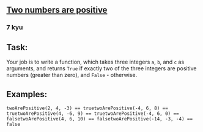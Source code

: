 <h2><a href=https://www.codewars.com/kata/602db3215c22df000e8544f0/train/javascript target="_blank">Two numbers are positive</a></h2><h3>7 kyu</h3><h2>Task:</h2><p>Your job is to write a function, which takes three integers <code>a</code>, <code>b</code>, and <code>c</code> as arguments, and returns <code>True</code> if exactly two of the three integers are positive numbers (greater than zero), and <code>False</code> - otherwise.</p><h2>Examples:</h2><pre style="display: none;"><code class="language-python"><span class="cm-variable">two_are_positive</span>(<span class="cm-number">2</span>, <span class="cm-number">4</span>, <span class="cm-operator">-</span><span class="cm-number">3</span>) <span class="cm-operator">==</span> <span class="cm-keyword">True</span><span class="cm-variable">two_are_positive</span>(<span class="cm-operator">-</span><span class="cm-number">4</span>, <span class="cm-number">6</span>, <span class="cm-number">8</span>) <span class="cm-operator">==</span> <span class="cm-keyword">True</span><span class="cm-variable">two_are_positive</span>(<span class="cm-number">4</span>, <span class="cm-operator">-</span><span class="cm-number">6</span>, <span class="cm-number">9</span>) <span class="cm-operator">==</span> <span class="cm-keyword">True</span><span class="cm-variable">two_are_positive</span>(<span class="cm-operator">-</span><span class="cm-number">4</span>, <span class="cm-number">6</span>, <span class="cm-number">0</span>) <span class="cm-operator">==</span> <span class="cm-keyword">False</span><span class="cm-variable">two_are_positive</span>(<span class="cm-number">4</span>, <span class="cm-number">6</span>, <span class="cm-number">10</span>) <span class="cm-operator">==</span> <span class="cm-keyword">False</span><span class="cm-variable">two_are_positive</span>(<span class="cm-operator">-</span><span class="cm-number">14</span>, <span class="cm-operator">-</span><span class="cm-number">3</span>, <span class="cm-operator">-</span><span class="cm-number">4</span>) <span class="cm-operator">==</span> <span class="cm-keyword">False</span></code></pre><pre><code class="language-javascript"><span class="cm-variable">twoArePositive</span>(<span class="cm-number">2</span>, <span class="cm-number">4</span>, <span class="cm-operator">-</span><span class="cm-number">3</span>) <span class="cm-operator">==</span> <span class="cm-atom">true</span><span class="cm-variable">twoArePositive</span>(<span class="cm-operator">-</span><span class="cm-number">4</span>, <span class="cm-number">6</span>, <span class="cm-number">8</span>) <span class="cm-operator">==</span> <span class="cm-atom">true</span><span class="cm-variable">twoArePositive</span>(<span class="cm-number">4</span>, <span class="cm-operator">-</span><span class="cm-number">6</span>, <span class="cm-number">9</span>) <span class="cm-operator">==</span> <span class="cm-atom">true</span><span class="cm-variable">twoArePositive</span>(<span class="cm-operator">-</span><span class="cm-number">4</span>, <span class="cm-number">6</span>, <span class="cm-number">0</span>) <span class="cm-operator">==</span> <span class="cm-atom">false</span><span class="cm-variable">twoArePositive</span>(<span class="cm-number">4</span>, <span class="cm-number">6</span>, <span class="cm-number">10</span>) <span class="cm-operator">==</span> <span class="cm-atom">false</span><span class="cm-variable">twoArePositive</span>(<span class="cm-operator">-</span><span class="cm-number">14</span>, <span class="cm-operator">-</span><span class="cm-number">3</span>, <span class="cm-operator">-</span><span class="cm-number">4</span>) <span class="cm-operator">==</span> <span class="cm-atom">false</span></code></pre><pre style="display: none;"><code class="language-csharp"><span class="cm-variable">TwoArePositive</span>(<span class="cm-number">2</span>, <span class="cm-number">4</span>, <span class="cm-operator">-</span><span class="cm-number">3</span>) <span class="cm-operator">==</span> <span class="cm-atom">true</span><span class="cm-variable">TwoArePositive</span>(<span class="cm-operator">-</span><span class="cm-number">4</span>, <span class="cm-number">6</span>, <span class="cm-number">8</span>) <span class="cm-operator">==</span> <span class="cm-atom">true</span><span class="cm-variable">TwoArePositive</span>(<span class="cm-number">4</span>, <span class="cm-operator">-</span><span class="cm-number">6</span>, <span class="cm-number">9</span>) <span class="cm-operator">==</span> <span class="cm-atom">true</span><span class="cm-variable">TwoArePositive</span>(<span class="cm-operator">-</span><span class="cm-number">4</span>, <span class="cm-number">6</span>, <span class="cm-number">0</span>) <span class="cm-operator">==</span> <span class="cm-atom">false</span><span class="cm-variable">TwoArePositive</span>(<span class="cm-number">4</span>, <span class="cm-number">6</span>, <span class="cm-number">10</span>) <span class="cm-operator">==</span> <span class="cm-atom">false</span><span class="cm-variable">TwoArePositive</span>(<span class="cm-operator">-</span><span class="cm-number">14</span>, <span class="cm-operator">-</span><span class="cm-number">3</span>, <span class="cm-operator">-</span><span class="cm-number">4</span>) <span class="cm-operator">==</span> <span class="cm-atom">false</span></code></pre><pre style="display: none;"><code class="language-rust"><span class="cm-variable">two_are_positive</span>(<span class="cm-number">2</span>, <span class="cm-number">4</span>, <span class="cm-operator">-</span><span class="cm-number">3</span>) <span class="cm-operator">==</span> <span class="cm-builtin">true</span><span class="cm-variable">two_are_positive</span>(<span class="cm-operator">-</span><span class="cm-number">4</span>, <span class="cm-number">6</span>, <span class="cm-number">8</span>) <span class="cm-operator">==</span> <span class="cm-builtin">true</span><span class="cm-variable">two_are_positive</span>(<span class="cm-number">4</span>, <span class="cm-operator">-</span><span class="cm-number">6</span>, <span class="cm-number">9</span>) <span class="cm-operator">==</span> <span class="cm-builtin">true</span><span class="cm-variable">two_are_positive</span>(<span class="cm-operator">-</span><span class="cm-number">4</span>, <span class="cm-number">6</span>, <span class="cm-number">0</span>) <span class="cm-operator">==</span> <span class="cm-builtin">false</span><span class="cm-variable">two_are_positive</span>(<span class="cm-number">4</span>, <span class="cm-number">6</span>, <span class="cm-number">10</span>) <span class="cm-operator">==</span> <span class="cm-builtin">false</span><span class="cm-variable">two_are_positive</span>(<span class="cm-operator">-</span><span class="cm-number">14</span>, <span class="cm-operator">-</span><span class="cm-number">3</span>, <span class="cm-operator">-</span><span class="cm-number">4</span>) <span class="cm-operator">==</span> <span class="cm-builtin">false</span></code></pre>